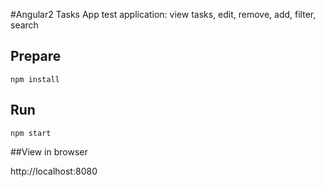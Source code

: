 #Angular2 Tasks App
test application: view tasks, edit, remove, add, filter, search

## Prepare

```
npm install
```

## Run

```
npm start
```


##View in browser

http://localhost:8080

